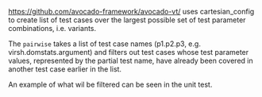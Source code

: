 https://github.com/avocado-framework/avocado-vt/ uses cartesian_config to create list of test cases over the largest possible set of test parameter combinations, i.e. variants.

The `pairwise` takes a list of test case names (p1.p2.p3, e.g. virsh.domstats.argument) and filters out test cases whose test parameter values, represented by the partial test name, have already been covered in another test case earlier in the list.

An example of what wil be filtered can be seen in the unit test.
